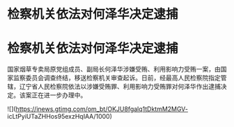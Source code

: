 # 检察机关依法对何泽华决定逮捕

# 检察机关依法对何泽华决定逮捕

国家烟草专卖局原党组成员、副局长何泽华涉嫌受贿、利用影响力受贿一案，由国家监察委员会调查终结，移送检察机关审查起诉。日前，经最高人民检察院指定管辖，辽宁省人民检察院依法以涉嫌受贿罪、利用影响力受贿罪对何泽华作出逮捕决定。该案正在进一步办理中。

![](https://inews.gtimg.com/om_bt/OKJU8fgalq1tDktmM2MGV-
icLtPyiUTaZHHos95exzHqIAA/1000)

